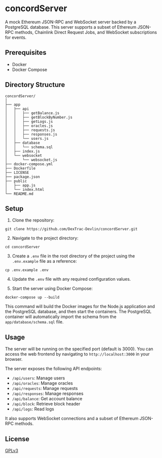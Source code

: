 # concordServer

A mock Ethereum JSON-RPC and WebSocket server backed by a PostgreSQL database. This server supports a subset of Ethereum JSON-RPC methods, Chainlink Direct Request Jobs, and WebSocket subscriptions for events.

## Prerequisites

- Docker
- Docker Compose

## Directory Structure

```
concordServer/
│
├── app
│   ├── api
│   │   ├── getBalance.js
│   │   ├── getBlockByNumber.js
│   │   ├── getLogs.js
│   │   ├── oracles.js
│   │   ├── requests.js
│   │   ├── responses.js
│   │   └── users.js
│   ├── database
│   │   └── schema.sql
│   ├── index.js
│   └── websocket
│       └── websocket.js
├── docker-compose.yml
├── Dockerfile
├── LICENSE
├── package.json
├── public
│   ├── app.js
│   └── index.html
└── README.md
```


## Setup

1. Clone the repository:

```git clone https://github.com/DexTrac-Devlin/concordServer.git```

2. Navigate to the project directory:

```cd concordServer```

3. Create a `.env` file in the root directory of the project using the `.env.example` file as a reference:

```cp .env.example .env```

4. Update the `.env` file with any required configuration values.

5. Start the server using Docker Compose:

```docker-compose up --build```

This command will build the Docker images for the Node.js application and the PostgreSQL database, and then start the containers. The PostgreSQL container will automatically import the schema from the `app/database/schema.sql` file.

## Usage

The server will be running on the specified port (default is 3000). You can access the web frontend by navigating to `http://localhost:3000` in your browser.

The server exposes the following API endpoints:

- `/api/users`: Manage users
- `/api/oracles`: Manage oracles
- `/api/requests`: Manage requests
- `/api/responses`: Manage responses
- `/api/balance`: Get account balance
- `/api/block`: Retrieve block header
- `/api/logs`: Read logs

It also supports WebSocket connections and a subset of Ethereum JSON-RPC methods.

## License

[GPLv3](LICENSE)
